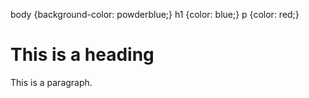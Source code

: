 body {background-color: powderblue;} h1 {color: blue;} p {color: red;}

This is a heading
=================

This is a paragraph.
